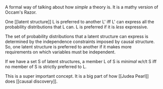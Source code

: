 A formal way of talking about how *simple* a theory is. It is a mathy version of Occam's Razor.

One [[latent structure]] L is preferred to another L' iff L' can express all the probability distributions that L can. L is preferred if it is *less* expressive.

The set of probability distributions that a latent structure can express is determined by the independence constraints imposed by causal structure. So, one latent structure is preferred to another if it makes more requirements on which variables must be independent.

If we have a set S of latent structures, a member L of S is *minimal* w/r/t S iff no member of S is strictly preferred to L.

This is a super important concept. It is a big part of how [[Judea Pearl]] does [[causal discovery]].